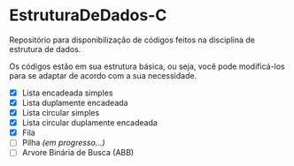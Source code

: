 # EstruturaDeDados-C
 <p>
    Repositório para disponibilização de códigos feitos na disciplina  de estrutura de dados.
 </p>
 
 <p>
    Os códigos estão em sua estrutura básica, ou seja, você pode modificá-los para se adaptar de acordo com a sua necessidade.
 </p>
 
 - [x] Lista encadeada simples
 - [x] Lista duplamente encadeada
 - [x] Lista circular simples
 - [x] Lista circular duplamente encadeada
 - [x] Fila
 - [ ] Pilha *(em progresso...)*
 - [ ] Arvore Binária de Busca (ABB)
